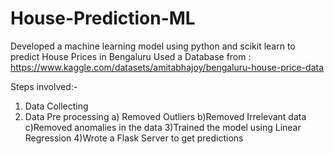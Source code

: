 # House-Prediction-ML
Developed a machine learning model using python and scikit learn to predict House Prices in Bengaluru
Used a Database from : https://www.kaggle.com/datasets/amitabhajoy/bengaluru-house-price-data

Steps involved:-
  1) Data Collecting
  2) Data Pre processing
    a) Removed Outliers
    b)Removed Irrelevant data
    c)Removed anomalies in the data
  3)Trained the model using Linear Regression
  4)Wrote a Flask Server to get predictions
  
  
